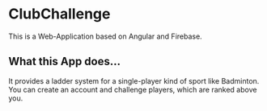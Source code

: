 # ClubChallenge

This is a Web-Application based on Angular and Firebase.

## What this App does...

It provides a ladder system for a single-player kind of sport like Badminton. You can create an account and challenge players, which are ranked above you.
